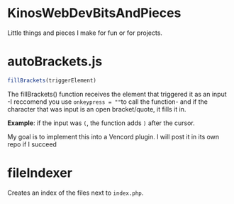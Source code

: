 # KinosWebDevBitsAndPieces
 Little things and pieces I make for fun or for projects. 

 # autoBrackets.js
 ```js
 fillBrackets(triggerElement)
 ```
 The fillBrackets() function receives the element that triggered it as an input -I reccomend you use ```onkeypress = ""```to call the function- and if the character that was input is an open bracket/quote, it fills it in.

 **Example**: if the input was ```(```, the function adds ```)``` after the cursor.

 My goal is to implement this into a Vencord plugin. I will post it in its own repo if I succeed
 # fileIndexer
 Creates an index of the files next to `index.php`.
